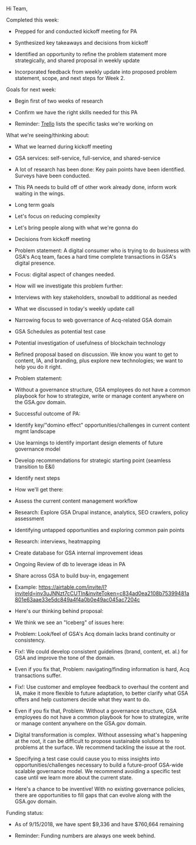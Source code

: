 Hi Team,

Completed this week:

-   Prepped for and conducted kickoff meeting for PA

-   Synthesized key takeaways and decisions from kickoff

-   Identified an opportunity to refine the problem statement more strategically, and shared proposal in weekly update

-   Incorporated feedback from weekly update into proposed problem statement, scope, and next steps for Week 2.

Goals for next week:

-   Begin first of two weeks of research

-   Confirm we have the right skills needed for this PA

-   Reminder: [Trello](https://trello.com/b/fGlFYb3w/osc-gsa-web-presence) lists the specific tasks we're working on

What we're seeing/thinking about:

-   What we learned during kickoff meeting

-   GSA services: self-service, full-service, and shared-service

-   A lot of research has been done: Key pain points have been identified. Surveys have been conducted.

-   This PA needs to build off of other work already done, inform work waiting in the wings.

-   Long term goals

-   Let's focus on reducing complexity

-   Let's bring people along with what we're gonna do

-   Decisions from kickoff meeting

-   Problem statement: A digital consumer who is trying to do business with GSA's Acq team, faces a hard time complete transactions in GSA's digital presence.

-   Focus: digital aspect of changes needed.

-   How will we investigate this problem further:

-   Interviews with key stakeholders, snowball to additional as needed

-   What we discussed in today's weekly update call

-   Narrowing focus to web governance of Acq-related GSA domain

-   GSA Schedules as potential test case

-   Potential investigation of usefulness of blockchain technology

-   Refined proposal based on discussion. We know you want to get to content, IA, and branding, plus explore new technologies; we want to help you do it right.

-   Problem statement:

-   Without a governance structure, GSA employees do not have a common playbook for how to strategize, write or manage content anywhere on the GSA.gov domain.

-   Successful outcome of PA:

-   Identify key/"domino effect" opportunities/challenges in current content mgmt landscape

-   Use learnings to identify important design elements of future governance model

-   Develop recommendations for strategic starting point (seamless transition to E&I)

-   Identify next steps

-   How we'll get there:

-   Assess the current content management workflow

-   Research: Explore GSA Drupal instance, analytics, SEO crawlers, policy assessment

-   Identifying untapped opportunities and exploring common pain points

-   Research: interviews, heatmapping

-   Create database for GSA internal improvement ideas

-   Ongoing Review of db to leverage ideas in PA

-   Share across GSA to build buy-in, engagement

-   Example: <https://airtable.com/invite/l?inviteId=inv3uJNNzt7cCUTIn&inviteToken=c834ad0ea2108b75399481a801e63aae33e5dc849a4f4a0b0e49ac045ac7204c>

-   Here's our thinking behind proposal:

-   We think we see an "Iceberg" of issues here:

-   Problem: Look/feel of GSA's Acq domain lacks brand continuity or consistency.

-   Fix!: We could develop consistent guidelines (brand, content, et. al.) for GSA and improve the tone of the domain.

-   Even if you fix that, Problem: navigating/finding information is hard, Acq transactions suffer.

-   Fix!: Use customer and employee feedback to overhaul the content and IA, make it more flexible to future adaptation, to better clarify what GSA offers and help customers decide what they want to do.

-   Even if you fix that, Problem: Without a governance structure, GSA employees do not have a common playbook for how to strategize, write or manage content anywhere on the GSA.gov domain.

-   Digital transformation is complex. Without assessing what's happening at the root, it can be difficult to propose sustainable solutions to problems at the surface. We recommend tackling the issue at the root.

-   Specifying a test case could cause you to miss insights into opportunities/challenges necessary to build a future-proof GSA-wide scalable governance model. We recommend avoiding a specific test case until we learn more about the current state.

-   Here's a chance to be inventive! With no existing governance policies, there are opportunities to fill gaps that can evolve along with the GSA.gov domain.

Funding status:

-   As of 9/15/2018, we have spent $9,336 and have $760,664 remaining

-   Reminder: Funding numbers are always one week behind.
